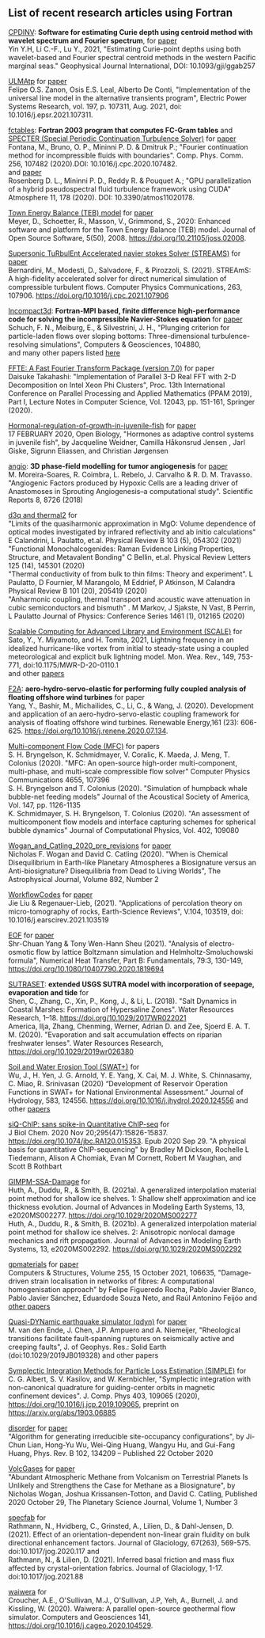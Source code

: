 ## List of recent research articles using Fortran

[CPDINV](https://github.com/yinyih/CPDINV): **Software for estimating Curie depth using centroid method with wavelet spectrum and Fourier spectrum**, 
for [paper](https://academic.oup.com/gji/article-abstract/227/2/798/6313283)</br>
Yin Y.H, Li C.-F., Lu Y., 2021, "Estimating Curie-point depths using both wavelet-based and Fourier spectral centroid methods in the western Pacific marginal seas." Geophysical Journal International, DOI: 10.1093/gji/ggab257

[ULMAtp](https://github.com/zanonfelipe/ULMAtp) for [paper](https://www.sciencedirect.com/science/article/abs/pii/S0378779621002923)</br>
Felipe O.S. Zanon, Osis E.S. Leal, Alberto De Conti, "Implementation of the universal line model in the alternative transients program", Electric Power Systems Research, vol. 197, p. 107311, Aug. 2021, doi: 10.1016/j.epsr.2021.107311.

[fctables](https://github.com/mfontanaar/fctables): **Fortran 2003 program that computes FC-Gram tables** and [SPECTER (Special Periodic Continuation Turbulence Solver)](https://github.com/mfontanaar/SPECTER) for [paper](https://www.sciencedirect.com/science/article/abs/pii/S0010465520302265?via%3Dihub)</br> 
Fontana, M., Bruno, O. P., Mininni P. D. & Dmitruk P.; "Fourier continuation method for incompressible fluids with boundaries". Comp. Phys. Comm. 256, 107482 (2020).DOI: 10.1016/j.cpc.2020.107482.
</br>and [paper](https://www.mdpi.com/2073-4433/11/2/178)</br>
Rosenberg D. L., Mininni P. D., Reddy R. & Pouquet A.; "GPU parallelization of a hybrid pseudospectral fluid turbulence framework using CUDA" Atmosphere 11, 178 (2020). DOI: 10.3390/atmos11020178.

[Town Energy Balance (TEB) model](https://github.com/TEB-model/teb) for [paper](https://joss.theoj.org/papers/10.21105/joss.02008)<br>
Meyer, D., Schoetter, R., Masson, V., Grimmond, S., 2020: Enhanced software and platform for the Town Energy Balance (TEB) model. Journal of Open Source Software, 5(50), 2008. https://doi.org/10.21105/joss.02008.

[Supersonic TuRbulEnt Accelerated navier stokes Solver (STREAMS)](https://github.com/matteobernardini/STREAmS) for [paper](https://www.sciencedirect.com/science/article/abs/pii/S0010465521000473?via%3Dihub)</br>
Bernardini, M., Modesti, D., Salvadore, F., & Pirozzoli, S. (2021). STREAmS: A high-fidelity accelerated solver for direct numerical simulation of compressible turbulent flows. Computer Physics Communications, 263, 107906. https://doi.org/10.1016/j.cpc.2021.107906

[Incompact3d](https://github.com/xcompact3d/Incompact3d): **Fortran-MPI based, finite difference high-performance code for solving the incompressible Navier-Stokes equation** for [paper](https://www.sciencedirect.com/science/article/pii/S0098300421001710)</br>
Schuch, F. N., Meiburg, E., & Silvestrini, J. H., "Plunging criterion for particle-laden flows over sloping bottoms: Three-dimensional turbulence-resolving simulations", Computers & Geosciences, 104880,</br>
and many other papers listed [here](https://www.incompact3d.com/impact.html)

[FFTE: A Fast Fourier Transform Package (version 7.0)](https://github.com/xhuanggit/ffte) for paper</br>
Daisuke Takahashi: "Implementation of Parallel 3-D Real FFT with 2-D Decomposition on Intel Xeon Phi Clusters", Proc. 13th International Conference on Parallel Processing and Applied Mathematics (PPAM 2019), Part I, Lecture Notes in Computer Science, Vol. 12043, pp. 151-161, Springer (2020).

[Hormonal-regulation-of-growth-in-juvenile-fish](https://github.com/JacquelineWeidner/Hormonal-regulation-of-growth-in-juvenile-fish) for [paper](https://journals.biologists.com/bio/article/9/2/bio046144/222754/Hormones-as-adaptive-control-systems-in-juvenile)</br>
17 FEBRUARY 2020, Open Biology, "Hormones as adaptive control systems in juvenile fish", by Jacqueline Weidner, Camilla Håkonsrud Jensen , Jarl Giske, Sigrunn Eliassen, and Christian Jørgensen 

[angio](https://github.com/phydev/angio): **3D phase-field modelling for tumor angiogenesis** for [paper](https://www.nature.com/articles/s41598-018-27034-8)</br> M. Moreira-Soares, R. Coimbra, L. Rebelo, J. Carvalho & R. D. M. Travasso. "Angiogenic Factors produced by Hypoxic Cells are a leading driver of Anastomoses in Sprouting Angiogenesis–a computational study". Scientific Reports 8, 8726 (2018)

[d3q and thermal2](https://github.com/anharmonic/d3q) for</br>
"Limits of the quasiharmonic approximation in MgO: Volume dependence of optical modes investigated by infrared reflectivity and ab initio calculations" E Calandrini, L Paulatto, et.al. Physical Review B 103 (5), 054302 (2021)</br>
"Functional Monochalcogenides: Raman Evidence Linking Properties, Structure, and Metavalent Bonding" C Bellin, et.al. Physical Review Letters 125 (14), 145301 (2020)</br>
"Thermal conductivity of from bulk to thin films: Theory and experiment". L Paulatto, D Fournier, M Marangolo, M Eddrief, P Atkinson, M Calandra Physical Review B 101 (20), 205419 (2020)</br>
"Anharmonic coupling, thermal transport and acoustic wave attenuation in cubic semiconductors and bismuth" . M Markov, J Sjakste, N Vast, B Perrin, L Paulatto Journal of Physics: Conference Series 1461 (1), 012165 (2020)

[Scalable Computing for Advanced Library and Environment (SCALE)](https://github.com/scale-met/scale) for </br>
Sato, Y., Y. Miyamoto, and H. Tomita, 2021, Lightning frequency in an idealized hurricane-like vortex from initial to steady-state using a coupled meteorological and explicit bulk lightning model. Mon. Wea. Rev., 149, 753-771, doi:10.1175/MWR-D-20-0110.1</br>
and other [papers](https://scale.riken.jp/publications/)

[F2A](https://github.com/yang7857854/F2A): **aero-hydro-servo-elastic for performing fully coupled analysis of floating offshore wind turbines** for paper</br>
Yang, Y., Bashir, M., Michailides, C., Li, C., & Wang, J. (2020). Development and application of an aero-hydro-servo-elastic coupling framework for analysis of floating offshore wind turbines. Renewable Energy,161 (23): 606-625. https://doi.org/10.1016/j.renene.2020.07.134.

[Multi-component Flow Code (MFC)](https://github.com/ComputationalFlowPhysics/MFC-Caltech) for papers </br>
S. H. Bryngelson, K. Schmidmayer, V. Coralic, K. Maeda, J. Meng, T. Colonius (2020). "MFC: An open-source high-order multi-component, multi-phase, and multi-scale compressible flow solver" Computer Physics Communications 4655, 107396</br>
S. H. Bryngelson and T. Colonius (2020). "Simulation of humpback whale bubble-net feeding models"  Journal of the Acoustical Society of America, Vol. 147, pp. 1126-1135</br>
K. Schmidmayer, S. H. Bryngelson, T. Colonius (2020). "An assessment of multicomponent flow models and interface capturing schemes for spherical bubble dynamics" Journal of Computational Physics, Vol. 402, 109080

[Wogan_and_Catling_2020_pre_revisions](https://github.com/Nicholaswogan/Wogan_and_Catling_2020_pre_revisions) for [paper](https://iopscience.iop.org/article/10.3847/1538-4357/ab7b81) </br>
Nicholas F. Wogan and David C. Catling (2020). "When is Chemical Disequilibrium in Earth-like Planetary Atmospheres a Biosignature versus an Anti-biosignature? Disequilibria from Dead to Living Worlds", The Astrophysical Journal, Volume 892, Number 2

[WorkflowCodes](https://github.com/Liujie-SYSU/WorkflowCodes) for [paper](https://www.sciencedirect.com/science/article/abs/pii/S0012825221000180) </br>
Jie Liu & Regenauer-Lieb, (2021). "Applications of percolation theory on micro-tomography of rocks, Earth-Science Reviews", V.104, 103519, doi: 10.1016/j.earscirev.2021.103519

[EOF](https://github.com/parkerYang0715/EOF) for [paper](https://www.tandfonline.com/doi/abs/10.1080/10407790.2020.1819694)</br>
Shr-Chuan Yang & Tony Wen-Hann Sheu (2021). "Analysis of electro-osmotic flow by lattice Boltzmann simulation and Helmholtz-Smoluchowski formula", Numerical Heat Transfer, Part B: Fundamentals, 79:3, 130-149, https://doi.org/10.1080/10407790.2020.1819694

[SUTRASET](https://github.com/SUTRASET/SUTRASET): **extended USGS SUTRA model with incorporation of seepage, evaporation and tide** for </br>
Shen, C., Zhang, C., Xin, P., Kong, J., & Li, L. (2018). "Salt Dynamics in Coastal Marshes: Formation of Hypersaline Zones". Water Resources Research, 1–18. https://doi.org/10.1029/2017WR022021 </br>
America, Ilja, Zhang, Chenming, Werner, Adrian D. and Zee, Sjoerd E. A. T. M. (2020). "Evaporation and salt accumulation effects on riparian freshwater lenses". Water Resources Research, https://doi.org/10.1029/2019wr026380

[Soil and Water Erosion Tool (SWAT+)](https://github.com/joelz575/swatplus) for </br>
Wu, J., H. Yen, J. G. Arnold, Y. E. Yang, X. Cai, M. J. White, S. Chinnasamy, C. Miao, R. Srinivasan (2020) “Development of Reservoir Operation Functions in SWAT+ for National Environmental Assessment.” Journal of Hydrology, 583, 124556. https://doi.org/10.1016/j.jhydrol.2020.124556 and other [papers](https://swat.tamu.edu/software/plus/)

[siQ-ChIP: sans spike-in Quantitative ChIP-seq](https://github.com/BradleyDickson/siQ-ChIP) for</br>
J Biol Chem. 2020 Nov 20;295(47):15826-15837. https://doi.org/10.1074/jbc.RA120.015353. Epub 2020 Sep 29. "A physical basis for quantitative ChIP-sequencing" by
Bradley M Dickson, Rochelle L Tiedemann, Alison A Chomiak, Evan M Cornett, Robert M Vaughan, and Scott B Rothbart

[GIMPM-SSA-Damage](https://github.com/alex-huth/GIMPM_SSA_Damage) for </br>
Huth, A., Duddu, R., & Smith, B. (2021a). A generalized interpolation material point method for shallow ice shelves. 1: Shallow shelf approximation and ice thickness evolution. Journal of Advances in Modeling Earth Systems, 13, e2020MS002277. https://doi.org/10.1029/2020MS002277 </br>
Huth, A., Duddu, R., & Smith, B. (2021b). A generalized interpolation material point method for shallow ice shelves. 2: Anisotropic nonlocal damage mechanics and rift propagation. Journal of Advances in Modeling Earth Systems, 13, e2020MS002292. https://doi.org/10.1029/2020MS002292

[gpmaterials](https://github.com/felipefr/gpmaterials) for [paper](https://www.sciencedirect.com/science/article/pii/S0045794921001577) </br>
Computers & Structures, Volume 255, 15 October 2021, 106635, "Damage-driven strain localisation in networks of fibres: A computational homogenisation approach" by 
Felipe Figueredo Rocha, Pablo Javier Blanco, Pablo Javier Sánchez, Eduardode Souza Neto, and Raúl Antonino Feijóo and [other papers](https://github.com/felipefr/gpmaterials)

[Quasi-DYNamic earthquake simulator (qdyn)](https://github.com/ydluo/qdyn) for [paper](https://agupubs.onlinelibrary.wiley.com/doi/10.1029/2019JB019328)</br>
M. van den Ende, J. Chen, J.P. Ampuero and A. Niemeijer, "Rheological transitions facilitate fault‐spanning ruptures on seismically active and creeping faults", J. of Geophys. Res.: Solid Earth (doi:10.1029/2019JB019328) and other papers

[Symplectic Integration Methods for Particle Loss Estimation (SIMPLE)](https://github.com/itpplasma/SIMPLE) for </br>
C. G. Albert, S. V. Kasilov, and W. Kernbichler, "Symplectic integration with non-canonical quadrature for guiding-center orbits in magnetic confinement devices". J. Comp. Phys 403, 109065 (2020), https://doi.org/10.1016/j.jcp.2019.109065, preprint on https://arxiv.org/abs/1903.06885

[disorder](https://github.com/jichunlian/disorder) for [paper](https://github.com/jichunlian/disorder) </br>
"Algorithm for generating irreducible site-occupancy configurations", by Ji-Chun Lian, Hong-Yu Wu, Wei-Qing Huang, Wangyu Hu, and Gui-Fang Huang, Phys. Rev. B 102, 134209 – Published 22 October 2020

[VolcGases](https://github.com/Nicholaswogan/VolcGases) for [paper](https://iopscience.iop.org/article/10.3847/PSJ/abb99e/meta) </br>
"Abundant Atmospheric Methane from Volcanism on Terrestrial Planets Is Unlikely and Strengthens the Case for Methane as a Biosignature", by Nicholas Wogan, Joshua Krissansen-Totton, and David C. Catling, Published 2020 October 29, The Planetary Science Journal, Volume 1, Number 3

[specfab](https://github.com/nicholasmr/specfab) for </br>
Rathmann, N., Hvidberg, C., Grinsted, A., Lilien, D., & Dahl-Jensen, D. (2021). Effect of an orientation-dependent non-linear grain fluidity on bulk directional enhancement factors. Journal of Glaciology, 67(263), 569-575. doi:10.1017/jog.2020.117 and </br>
Rathmann, N., & Lilien, D. (2021). Inferred basal friction and mass flux affected by crystal-orientation fabrics. Journal of Glaciology, 1-17. doi:10.1017/jog.2021.88

[waiwera](https://github.com/waiwera/waiwera) for </br>
Croucher, A.E., O'Sullivan, M.J., O'Sullivan, J.P, Yeh, A., Burnell, J. and Kissling, W. (2020). Waiwera: A parallel open-source geothermal flow simulator. Computers and Geosciences 141, https://doi.org/10.1016/j.cageo.2020.104529.
